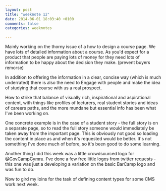 ```yaml
---
layout: post
title: "weeknote 12"
date: 2014-06-01 18:03:40 +0100
comments: false
categories: weeknotes

---
```


Mainly working on the thorny issue of a how to design a course page. We have lots of detailed information about a course. As you'd expect for a product that people are paying lots of money for they need lots of information to be happy about the decision they make. (prevent buyers remorse)

In addition to offering the information in a clear, concise way (which is much underrated) there is also the need to Engage with people and make the idea of studying that course with us a real prospect. 

How to strike that balance of visually rich, inspirational and aspirational content, with things like profiles of lecturers, real student stories and ideas of careers paths, and the more mundane but essential info has been what I've been working on.

One concrete example is in the case of a student story -  the full story is on a separate page, so to read the full story someone would immediately be taken away from the important page. This is obviously not good so loading the content in place as and when it's requested would be better. It's not something I've done much of before, so it's been good to do some learning.

Another thing I did this week was a little crowdsourced logo for [@GovCampCymru](https://twitter.com/GovCampCymru). I've done a few free little logos from twitter requests - this one was just a developing a variation on the basic BarCamp logo and was fun to do.

Now to gird my loins for the task of defining content types for some CMS work next week.

